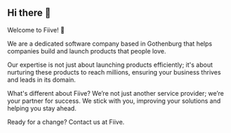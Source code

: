 ## Hi there 👋

Welcome to Fiive! 🚀

We are a dedicated software company based in Gothenburg that helps companies build and launch products that people love.

Our expertise is not just about launching products efficiently; it's about nurturing these products to reach millions, ensuring your business thrives and leads in its domain.

What's different about Fiive? We’re not just another service provider; we’re your partner for success. We stick with you, improving your solutions and helping you stay ahead.

Ready for a change? Contact us at Fiive.
